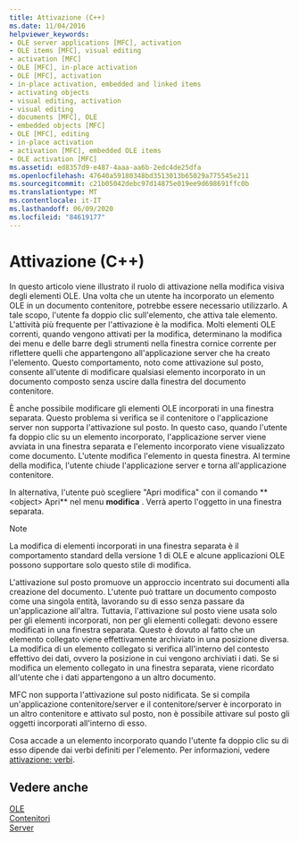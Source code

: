 ```yaml
---
title: Attivazione (C++)
ms.date: 11/04/2016
helpviewer_keywords:
- OLE server applications [MFC], activation
- OLE items [MFC], visual editing
- activation [MFC]
- OLE [MFC], in-place activation
- OLE [MFC], activation
- in-place activation, embedded and linked items
- activating objects
- visual editing, activation
- visual editing
- documents [MFC], OLE
- embedded objects [MFC]
- OLE [MFC], editing
- in-place activation
- activation [MFC], embedded OLE items
- OLE activation [MFC]
ms.assetid: ed8357d9-e487-4aaa-aa6b-2edc4de25dfa
ms.openlocfilehash: 47640a59180348bd3513013b65029a775545e211
ms.sourcegitcommit: c21b05042debc97d14875e019ee9d698691ffc0b
ms.translationtype: MT
ms.contentlocale: it-IT
ms.lasthandoff: 06/09/2020
ms.locfileid: "84619177"
---
```

# <a name="activation-c"></a>Attivazione (C++)

In questo articolo viene illustrato il ruolo di attivazione nella modifica visiva degli elementi OLE. Una volta che un utente ha incorporato un elemento OLE in un documento contenitore, potrebbe essere necessario utilizzarlo. A tale scopo, l'utente fa doppio clic sull'elemento, che attiva tale elemento. L'attività più frequente per l'attivazione è la modifica. Molti elementi OLE correnti, quando vengono attivati per la modifica, determinano la modifica dei menu e delle barre degli strumenti nella finestra cornice corrente per riflettere quelli che appartengono all'applicazione server che ha creato l'elemento. Questo comportamento, noto come attivazione sul posto, consente all'utente di modificare qualsiasi elemento incorporato in un documento composto senza uscire dalla finestra del documento contenitore.

È anche possibile modificare gli elementi OLE incorporati in una finestra separata. Questo problema si verifica se il contenitore o l'applicazione server non supporta l'attivazione sul posto. In questo caso, quando l'utente fa doppio clic su un elemento incorporato, l'applicazione server viene avviata in una finestra separata e l'elemento incorporato viene visualizzato come documento. L'utente modifica l'elemento in questa finestra. Al termine della modifica, l'utente chiude l'applicazione server e torna all'applicazione contenitore.

In alternativa, l'utente può scegliere "Apri modifica" con il comando ** \<object> Apri** nel menu **modifica** . Verrà aperto l'oggetto in una finestra separata.

> [!NOTE]
> La modifica di elementi incorporati in una finestra separata è il comportamento standard della versione 1 di OLE e alcune applicazioni OLE possono supportare solo questo stile di modifica.

L'attivazione sul posto promuove un approccio incentrato sui documenti alla creazione del documento. L'utente può trattare un documento composto come una singola entità, lavorando su di esso senza passare da un'applicazione all'altra. Tuttavia, l'attivazione sul posto viene usata solo per gli elementi incorporati, non per gli elementi collegati: devono essere modificati in una finestra separata. Questo è dovuto al fatto che un elemento collegato viene effettivamente archiviato in una posizione diversa. La modifica di un elemento collegato si verifica all'interno del contesto effettivo dei dati, ovvero la posizione in cui vengono archiviati i dati. Se si modifica un elemento collegato in una finestra separata, viene ricordato all'utente che i dati appartengono a un altro documento.

MFC non supporta l'attivazione sul posto nidificata. Se si compila un'applicazione contenitore/server e il contenitore/server è incorporato in un altro contenitore e attivato sul posto, non è possibile attivare sul posto gli oggetti incorporati all'interno di esso.

Cosa accade a un elemento incorporato quando l'utente fa doppio clic su di esso dipende dai verbi definiti per l'elemento. Per informazioni, vedere [attivazione: verbi](activation-verbs.md).

## <a name="see-also"></a>Vedere anche

[OLE](ole-in-mfc.md)<br/>
[Contenitori](containers.md)<br/>
[Server](servers.md)
